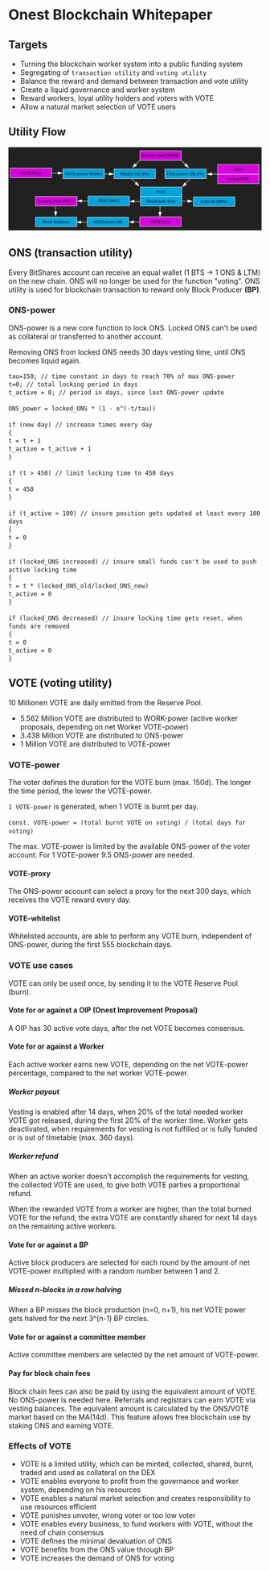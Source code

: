 # Onest Blockchain Whitepaper

## Targets
- Turning the blockchain worker system into a public funding system
- Segregating of `transaction utility` and `voting utility`
- Balance the reward and demand between transaction and vote utility 
- Create a liquid governance and worker system
- Reward workers, loyal utility holders and voters with VOTE
- Allow a natural market selection of VOTE users

## Utility Flow
![utility-flow](https://raw.githubusercontent.com/Onest-io/onest-whitepaper/master/utility-flow.png)

## ONS (transaction utility)
Every BitShares account can receive an equal wallet (1 BTS -> 1 ONS & LTM) on the new chain. ONS will no longer be used for the function "voting". ONS utility is used for blockchain transaction to reward only Block Producer **(BP)**.

### ONS-power
ONS-power is a new core function to lock ONS. Locked ONS can't be used as collateral or transferred to another account.

Removing ONS from locked ONS needs 30 days vesting time, until ONS becomes liquid again. 

```
tau=150; // time constant in days to reach 70% of max ONS-power 
t=0; // total locking period in days
t_active = 0; // period in days, since last ONS-power update 

ONS_power = locked_ONS * (1 - e^(-t/tau))

if (new day) // increase times every day
{
t = t + 1
t_active = t_active + 1
}

if (t > 450) // limit locking time to 450 days
{
t = 450
}

if (t_active > 100) // insure position gets updated at least every 100 days
{
t = 0
}

if (locked_ONS increased) // insure small funds can't be used to push active locking time
{
t = t * (locked_ONS_old/locked_ONS_new)
t_active = 0
}

if (locked_ONS decreased) // insure locking time gets reset, when funds are removed
{
t = 0
t_active = 0
}
```

## VOTE (voting utility)
10 Millionen VOTE are daily emitted from the Reserve Pool. 

- 5.562 Million VOTE are distributed to WORK-power (active worker proposals, depending on net Worker VOTE-power)
- 3.438 Million VOTE are distributed to ONS-power
- 1 Million VOTE are distributed to VOTE-power

### VOTE-power
The voter defines the duration for the VOTE burn (max. 150d). The longer the time period, the lower the VOTE-power. 

`1 VOTE-power` is generated, when 1 VOTE is burnt per day.

`const. VOTE-power = (total burnt VOTE on voting) / (total days for voting)`

The max. VOTE-power is limited by the available ONS-power of the voter account. For 1 VOTE-power 9.5 ONS-power are needed. 

#### VOTE-proxy
The ONS-power account can select a proxy for the next 300 days, which receives the VOTE reward every day.  

#### VOTE-whitelist
Whitelisted accounts, are able to perform any VOTE burn, independent of ONS-power, during the first 555 blockchain days.

### VOTE use cases
VOTE can only be used once, by sending it to the VOTE Reserve Pool (burn). 

#### Vote for or against a OIP (Onest Improvement Proposal)
A OIP has 30 active vote days, after the net VOTE becomes consensus. 

#### Vote for or against a Worker
Each active worker earns new VOTE, depending on the net VOTE-power percentage, compared to the net worker VOTE-power.

##### Worker payout
Vesting is enabled after 14 days, when 20% of the total needed worker VOTE got released, during the first 20% of the worker time. Worker gets deactivated, when requirements for vesting is not fulfilled or is fully funded or is out of timetable (max. 360 days).

##### Worker refund
When an active worker doesn't accomplish the requirements for vesting, the collected VOTE are used, to give both VOTE parties a proportional refund.

When the rewarded VOTE from a worker are higher, than the total burned VOTE for the refund, the extra VOTE are constantly shared for next 14 days on the remaining active workers. 

#### Vote for or against a BP
Active block producers are selected for each round by the amount of net VOTE-power multiplied with a random number between 1 and 2. 

##### Missed n-blocks in a row halving
When a BP misses the block production (n=0, n+1), his net VOTE power gets halved for the next 3^(n-1) BP circles.

#### Vote for or against a committee member
Active committee members are selected by the net amount of VOTE-power.

#### Pay for block chain fees
Block chain fees can also be paid by using the equivalent amount of VOTE. No ONS-power is needed here. Referrals and registrars can earn VOTE via vesting balances. The equivalent amount is calculated by the ONS/VOTE market based on the MA(14d). This feature allows free blockchain use by staking ONS and earning VOTE. 

### Effects of VOTE
- VOTE is a limited utility, which can be minted, collected, shared, burnt, traded and used as collateral on the DEX
- VOTE enables everyone to profit from the governance and worker system, depending on his resources
- VOTE enables a natural market selection and creates responsibility to use resources efficient 
- VOTE punishes unvoter, wrong voter or too low voter
- VOTE enables every business, to fund workers with VOTE, without the need of chain consensus
- VOTE defines the minimal devaluation of ONS
- VOTE benefits from the ONS value through BP
- VOTE increases the demand of ONS for voting
